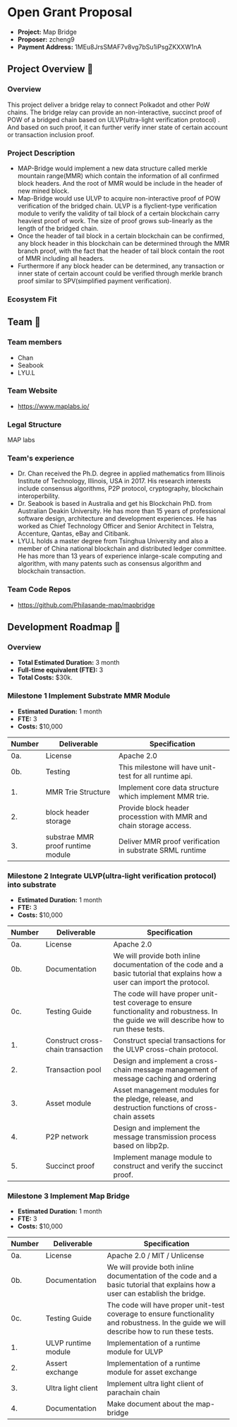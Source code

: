 # Open Grant Proposal

* **Project:** Map Bridge
* **Proposer:**  zcheng9 
* **Payment Address:**  1MEu8JrsSMAF7v8vg7bSu1iPsgZKXXW1nA 

## Project Overview :page_facing_up: 
### Overview

This project deliver a bridge  relay  to connect Polkadot and other PoW chains. The bridge  relay can provide an non-interactive, succinct proof of POW  of a bridged chain based on ULVP(ultra-light verification protocol) .  And based on such proof,  it can further verify  inner state of certain account or transaction inclusion proof. 


### Project Description 
+ MAP-Bridge would implement a new data structure called merkle mountain range(MMR) which contain the information of  all confirmed block headers. And the root of MMR would be include in the header of  new mined block.
+ Map-Bridge would use ULVP to acquire  non-interactive proof of  POW verification of the bridged chain. ULVP is a flyclient-type verification module to verify the validity of tail block of a certain blockchain carry heaviest proof of work.  The size of proof  grows sub-linearly as the length of the bridged chain. 
+ Once the header of tail block in a certain blockchain can be confirmed, any block header in this blockchain can be determined through the MMR branch proof,  with the fact that the header of tail block contain the root of MMR including all headers.
+ Furthermore  if any block header can be determined, any transaction or inner state of certain account could be verified through merkle branch proof similar to SPV(simplified payment verification).

### Ecosystem Fit 
## Team :busts_in_silhouette:

### Team members
* Chan
* Seabook
* LYU.L

### Team Website	
* https://www.maplabs.io/

### Legal Structure 
MAP labs

### Team's experience
* Dr. Chan received the Ph.D. degree in applied mathematics from Illinois Institute of Technology, Illinois, USA in 2017. His research interests include consensus algorithms, P2P protocol, cryptography, blockchain interoperbility. 
* Dr. Seabook is  based in Australia and get his Blockchain PhD. from Australian Deakin University. He has more than 15 years of professional software design, architecture and development experiences. He has worked as Chief Technology Officer and Senior Architect in Telstra, Accenture, Qantas, eBay and Citibank. 
* LYU.L holds a master degree from Tsinghua University and also a member of China national blockchain and distributed ledger committee. He has more than 13 years of experience inlarge-scale computing and algorithm, with many patents such as consensus algorithm and blockchain transaction. 

### Team Code Repos
* https://github.com/Philasande-map/mapbridge



## Development Roadmap :nut_and_bolt: 

### Overview

* **Total Estimated Duration:** 3 month
* **Full-time equivalent (FTE):** 3
* **Total Costs:** $30k.
    ​

### Milestone 1 Implement Substrate MMR Module

* **Estimated Duration:** 1 month
* **FTE:**  3
* **Costs:** $10,000
    ​

| Number | Deliverable                          | Specification                                                |
| ------ | ------------------------------------ | ------------------------------------------------------------ |
| 0a. | License | Apache 2.0 |
| 0b. | Testing | This milestone will have unit-test for all runtime api. |
| 1.     | MMR Trie Structure | Implement core data structure which implement MMR trie. |
| 2.    | block header storage             | Provide block header processtion with MMR and chain storage access. |
| 3.    | substrae MMR proof runtime module | Deliver MMR proof verification in substrate SRML runtime     |

### Milestone 2 Integrate ULVP(ultra-light verification protocol) into substrate

* **Estimated Duration:** 1 month
* **FTE:**  3
* **Costs:** $10,000
    ​

| Number | Deliverable                       | Specification                                                 |
| ------ | --------------------------------- | ------------------------------------------------------------ |
| 0a. | License | Apache 2.0 |
| 0b. | Documentation | We will provide both inline documentation of the code and a basic tutorial that explains how a user can import the protocol. |
| 0c. | Testing Guide | The code will have proper unit-test coverage to ensure functionality and robustness. In the guide we will describe how to run these tests. |
| 1.     | Construct cross-chain transaction | Construct special transactions for the ULVP cross-chain protocol. |
| 2.     | Transaction pool                  | Design and implement a cross-chain message management of message caching and ordering |
| 3.     | Asset module                      | Asset management modules for the pledge, release, and destruction functions of cross-chain assets |
| 4.     | P2P network                       | Design and implement the message transmission process based on libp2p. |
| 5.     | Succinct proof                    | Implement manage module to construct and verify the succinct proof.                          |

### Milestone 3 Implement Map Bridge

* **Estimated Duration:** 1 month
* **FTE:**  3
* **Costs:** $10,000
    ​

| Number | Deliverable         | Specification                                         |
| ------ | ------------------- | ----------------------------------------------------- |
| 0a. | License | Apache 2.0 / MIT / Unlicense |
| 0b. | Documentation | We will provide both inline documentation of the code and a basic tutorial that explains how a user can establish the bridge. |
| 0c. | Testing Guide | The code will have proper unit-test coverage to ensure functionality and robustness. In the guide we will describe how to run these tests. |
| 1.     | ULVP runtime module | Implementation of a runtime module for ULVP                 |
| 2.     | Assert exchange     | Implementation of a runtime module for asset exchange |
| 3.     | Ultra light client  | Implement ultra light client of parachain chain             |
| 4.     | Documentation       | Make document about the map-bridge                    |

